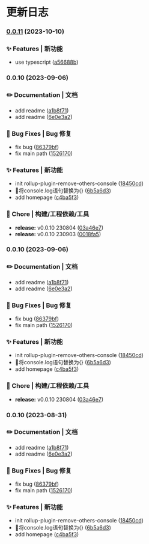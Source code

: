 # 更新日志 


### [0.0.11](https://github.com/gotocityp/vite-plugin-rm-others-console/compare/v0.0.10...v0.0.11) (2023-10-10)


### ✨ Features | 新功能

* use typescript ([a56688b](https://github.com/gotocityp/vite-plugin-rm-others-console/commit/a56688bcbbc41b77c6c4c5844e8f594ae656c36b))

### 0.0.10 (2023-09-06)


### ✏️ Documentation | 文档

* add readme ([a1b8f71](http://rsd.coding.byd.com/p/privatecode/d/try-drive-h5/git/commit/a1b8f71239a055cd813f6c6c6b02341e74ffe096))
* add readme ([6e0e3a2](http://rsd.coding.byd.com/p/privatecode/d/try-drive-h5/git/commit/6e0e3a2f074eea9265e6afff456639fbc8965baa))


### 🐛 Bug Fixes | Bug 修复

* fix bug ([86379bf](http://rsd.coding.byd.com/p/privatecode/d/try-drive-h5/git/commit/86379bf428c7bc786647ed55d5d7fecbb9dd6cd6))
* fix main path ([1526170](http://rsd.coding.byd.com/p/privatecode/d/try-drive-h5/git/commit/1526170ec66aaf58085e4724a663e672583bbc1b))


### ✨ Features | 新功能

*  init rollup-plugin-remove-others-console ([18450cd](http://rsd.coding.byd.com/p/privatecode/d/try-drive-h5/git/commit/18450cd9718bcab211b12ba93cdfdc5618174a38))
* 🚀将console.log语句替换为{} ([6b5a6d3](http://rsd.coding.byd.com/p/privatecode/d/try-drive-h5/git/commit/6b5a6d3ad6b6617b87b354a280d8f25fa2bf7565))
* add homepage ([c4ba5f3](http://rsd.coding.byd.com/p/privatecode/d/try-drive-h5/git/commit/c4ba5f3cac0e27170284c4e05eab7246a3b70c61))


### 🚀 Chore | 构建/工程依赖/工具

* **release:** v0.0.10 230804 ([03a46e7](http://rsd.coding.byd.com/p/privatecode/d/try-drive-h5/git/commit/03a46e7e579cdbb5c4ab450f9ba9536695ef7ee9))
* **release:** v0.0.10 230903 ([0018fa5](http://rsd.coding.byd.com/p/privatecode/d/try-drive-h5/git/commit/0018fa5596285cb7ea16181cd139620395f99a83))

### 0.0.10 (2023-09-06)


### ✏️ Documentation | 文档

* add readme ([a1b8f71](https://github.com/gotocityp/vite-plugin-rm-others-console/commit/a1b8f71239a055cd813f6c6c6b02341e74ffe096))
* add readme ([6e0e3a2](https://github.com/gotocityp/vite-plugin-rm-others-console/commit/6e0e3a2f074eea9265e6afff456639fbc8965baa))


### 🐛 Bug Fixes | Bug 修复

* fix bug ([86379bf](https://github.com/gotocityp/vite-plugin-rm-others-console/commit/86379bf428c7bc786647ed55d5d7fecbb9dd6cd6))
* fix main path ([1526170](https://github.com/gotocityp/vite-plugin-rm-others-console/commit/1526170ec66aaf58085e4724a663e672583bbc1b))


### ✨ Features | 新功能

*  init rollup-plugin-remove-others-console ([18450cd](https://github.com/gotocityp/vite-plugin-rm-others-console/commit/18450cd9718bcab211b12ba93cdfdc5618174a38))
* 🚀将console.log语句替换为{} ([6b5a6d3](https://github.com/gotocityp/vite-plugin-rm-others-console/commit/6b5a6d3ad6b6617b87b354a280d8f25fa2bf7565))
* add homepage ([c4ba5f3](https://github.com/gotocityp/vite-plugin-rm-others-console/commit/c4ba5f3cac0e27170284c4e05eab7246a3b70c61))


### 🚀 Chore | 构建/工程依赖/工具

* **release:** v0.0.10 230804 ([03a46e7](https://github.com/gotocityp/vite-plugin-rm-others-console/commit/03a46e7e579cdbb5c4ab450f9ba9536695ef7ee9))

### 0.0.10 (2023-08-31)


### ✏️ Documentation | 文档

* add readme ([a1b8f71](https://github.com/gotocityp/vite-plugin-rm-others-console/commit/a1b8f71239a055cd813f6c6c6b02341e74ffe096))
* add readme ([6e0e3a2](https://github.com/gotocityp/vite-plugin-rm-others-console/commit/6e0e3a2f074eea9265e6afff456639fbc8965baa))


### 🐛 Bug Fixes | Bug 修复

* fix bug ([86379bf](https://github.com/gotocityp/vite-plugin-rm-others-console/commit/86379bf428c7bc786647ed55d5d7fecbb9dd6cd6))
* fix main path ([1526170](https://github.com/gotocityp/vite-plugin-rm-others-console/commit/1526170ec66aaf58085e4724a663e672583bbc1b))


### ✨ Features | 新功能

*  init rollup-plugin-remove-others-console ([18450cd](https://github.com/gotocityp/vite-plugin-rm-others-console/commit/18450cd9718bcab211b12ba93cdfdc5618174a38))
* 🚀将console.log语句替换为{} ([6b5a6d3](https://github.com/gotocityp/vite-plugin-rm-others-console/commit/6b5a6d3ad6b6617b87b354a280d8f25fa2bf7565))
* add homepage ([c4ba5f3](https://github.com/gotocityp/vite-plugin-rm-others-console/commit/c4ba5f3cac0e27170284c4e05eab7246a3b70c61))

